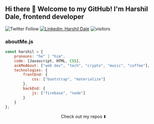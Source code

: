 ## Hi there 👋 Welcome to my GitHub! I'm Harshil Dale, frontend developer


![Twitter Follow](https://img.shields.io/twitter/follow/DaleHarshil?style=social)
[![Linkedin: Harshil Dale](https://img.shields.io/badge/-Harshil-blue?style=flat-square&logo=Linkedin&logoColor=white&link=https://https://www.linkedin.com/in/Harshil-Dale-59845a1b4/)](https://www.linkedin.com/in/harshil-dale-2853621a1)
![visitors](https://visitor-badge.glitch.me/badge?page_id=harshildale.harshildale)

### aboutMe.js

```javascript 
const harshil = {
    pronouns: "he" | "him",
    code: [Javascript, HTML, CSS],
    askMeAbout: ["web dev", "tech", "crypto", "music", "coffee"],
    technologies: {
        frontEnd: {
            css: ["bootstrap", "materialize"]
        },
        backEnd: {
            js: ["firebase", "node"]
        }        
    }
};
```

<p align="center">
Check out my repos ⬇️  
</p>
